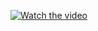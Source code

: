 [![Watch the video](https://github.com/user-attachments/assets/0d7b3ed1-81d2-4069-a15c-1019c74a6499)](https://www.youtube.com/watch?v=E5ML1rOHpSk)
